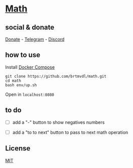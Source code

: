 # [Math](https://math-brtmvdl.surge.sh/)

## social & donate

[Donate](https://link.mercadopago.com.br/brtmvdl) - [Telegram](https://t.me/+KRmg5MlqgMk0MTg5) - [Discord](https://discord.gg/auCmnvV2)

## how to use

Install [Docker Compose](https://docs.docker.com/compose/install/)

```
git clone https://github.com/brtmvdl/math.git
cd math
bash env/up.sh
```

Open in `localhost:8080`

## to do

- [ ] add a "-" button to show negatives numbers

- [ ] add a "to to next" button to pass to next math operation

## License

[MIT](./LICENSE)

